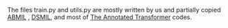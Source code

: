 The files train.py and utils.py are mostly written by us and partially copied  [ABMIL](https://github.com/AMLab-Amsterdam/AttentionDeepMIL) , [DSMIL](https://github.com/binli123/dsmil-wsi), and most of [The Annotated Transformer](http://nlp.seas.harvard.edu/annotated-transformer/) codes.